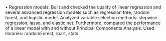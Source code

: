 •	Regression models: Built and checked the quality of linear regression and several advanced regression models such as regression tree, random forest, and logistic model. Analyzed variable selection methods: stepwise regression, lasso, and elastic net. Furthermore, compared the performance of a linear model with and without Principal Components Analysis. Used libraries: randomForest, rpart, stats
